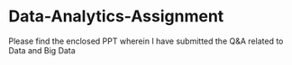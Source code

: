 # Data-Analytics-Assignment
Please find the enclosed PPT wherein I have submitted the Q&amp;A related to Data and Big Data
